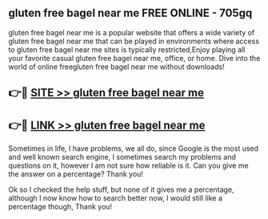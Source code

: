 ## gluten free bagel near me FREE ONLINE - 705gq

gluten free bagel near me is a popular website that offers a wide variety of gluten free bagel near me that can be played in environments where access to gluten free bagel near me sites is typically restricted,Enjoy playing all your favorite casual gluten free bagel near me, office, or home. Dive into the world of online freegluten free bagel near me without downloads!

## 👉🔴 [SITE >> gluten free bagel near me](http://news.freeplayer.one?title=gluten_free_bagel_near_me&ref=FRRE)

## 👉🔴 [LINK >> gluten free bagel near me](http://news.freeplayer.one?title=gluten_free_bagel_near_me&ref=FREE)

Sometimes in life, I have problems, we all do, since Google is the most used and well known search engine, I sometimes search my problems and questions on it, however I am not sure how reliable is it. Can you give me the answer on a percentage? Thank you!

Ok so I checked the help stuff, but none of it gives me a percentage, although I now know how to search better now, I would still like a percentage though, Thank you!